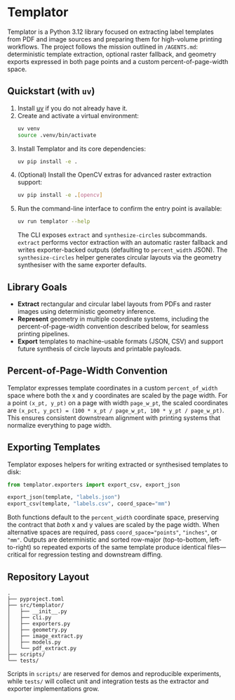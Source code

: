 # Templator

Templator is a Python 3.12 library focused on extracting label templates from PDF and image sources and preparing them for high-volume printing workflows. The project follows the mission outlined in `/AGENTS.md`: deterministic template extraction, optional raster fallback, and geometry exports expressed in both page points and a custom percent-of-page-width space.

## Quickstart (with `uv`)

1. Install [uv](https://github.com/astral-sh/uv) if you do not already have it.
2. Create and activate a virtual environment:
   ```bash
   uv venv
   source .venv/bin/activate
   ```
3. Install Templator and its core dependencies:
   ```bash
   uv pip install -e .
   ```
4. (Optional) Install the OpenCV extras for advanced raster extraction support:
   ```bash
   uv pip install -e .[opencv]
   ```
5. Run the command-line interface to confirm the entry point is available:
   ```bash
   uv run templator --help
   ```
   The CLI exposes `extract` and `synthesize-circles` subcommands. `extract`
   performs vector extraction with an automatic raster fallback and writes
   exporter-backed outputs (defaulting to `percent_width` JSON). The
   `synthesize-circles` helper generates circular layouts via the geometry
   synthesiser with the same exporter defaults.

## Library Goals

- **Extract** rectangular and circular label layouts from PDFs and raster images using deterministic geometry inference.
- **Represent** geometry in multiple coordinate systems, including the percent-of-page-width convention described below, for seamless printing pipelines.
- **Export** templates to machine-usable formats (JSON, CSV) and support future synthesis of circle layouts and printable payloads.

## Percent-of-Page-Width Convention

Templator expresses template coordinates in a custom `percent_of_width` space where both the x and y coordinates are scaled by the page width. For a point `(x_pt, y_pt)` on a page with width `page_w_pt`, the scaled coordinates are `(x_pct, y_pct) = (100 * x_pt / page_w_pt, 100 * y_pt / page_w_pt)`. This ensures consistent downstream alignment with printing systems that normalize everything to page width.

## Exporting Templates

Templator exposes helpers for writing extracted or synthesised templates to disk:

```python
from templator.exporters import export_csv, export_json

export_json(template, "labels.json")
export_csv(template, "labels.csv", coord_space="mm")
```

Both functions default to the `percent_width` coordinate space, preserving the contract that *both* x and y values are scaled by the page width. When alternative spaces are required, pass `coord_space="points"`, `"inches"`, or `"mm"`. Outputs are deterministic and sorted row-major (top-to-bottom, left-to-right) so repeated exports of the same template produce identical files—critical for regression testing and downstream diffing.

## Repository Layout

```
.
├── pyproject.toml
├── src/templator/
│   ├── __init__.py
│   ├── cli.py
│   ├── exporters.py
│   ├── geometry.py
│   ├── image_extract.py
│   ├── models.py
│   └── pdf_extract.py
├── scripts/
└── tests/
```

Scripts in `scripts/` are reserved for demos and reproducible experiments, while `tests/` will collect unit and integration tests as the extractor and exporter implementations grow.
